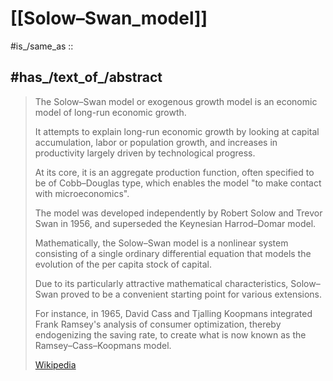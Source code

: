 
# [[Solow–Swan_model]] 


#is_/same_as :: 

## #has_/text_of_/abstract 

> The Solow–Swan model or exogenous growth model 
> is an economic model of long-run economic growth. 
> 
> It attempts to explain long-run economic growth 
> by looking at capital accumulation, labor or population growth, 
> and increases in productivity largely driven by technological progress. 
> 
> At its core, it is an aggregate production function, often specified to be of Cobb–Douglas type, which enables the model "to make contact with microeconomics". 
> 
> The model was developed independently by Robert Solow and Trevor Swan in 1956, 
> and superseded the Keynesian Harrod–Domar model.
>
> Mathematically, the Solow–Swan model is a nonlinear system 
> consisting of a single ordinary differential equation 
> that models the evolution of the per capita stock of capital. 
> 
> Due to its particularly attractive mathematical characteristics, 
> Solow–Swan proved to be a convenient starting point for various extensions. 
> 
> For instance, in 1965, David Cass and Tjalling Koopmans 
> integrated Frank Ramsey's analysis of consumer optimization, 
> thereby endogenizing the saving rate, to create what is now known as the Ramsey–Cass–Koopmans model.
>
> [Wikipedia](https://en.wikipedia.org/wiki/Solow%E2%80%93Swan%20model) 



